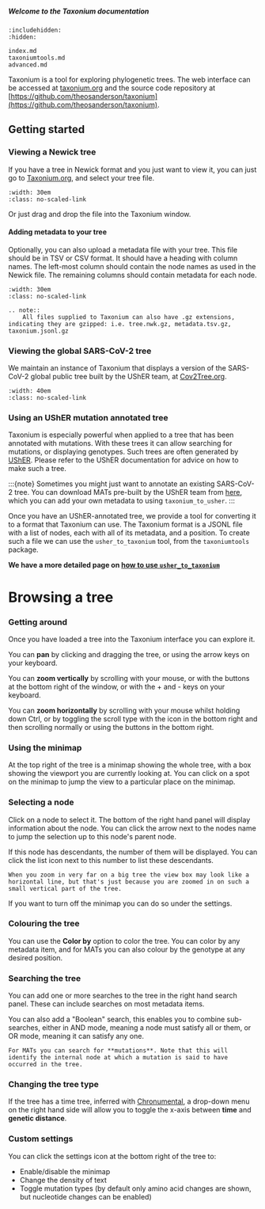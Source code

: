 ##### Welcome to the Taxonium documentation

```{toctree}
:includehidden:
:hidden:

index.md
taxoniumtools.md
advanced.md
```

Taxonium is a tool for exploring phylogenetic trees. The web interface can be accessed at [taxonium.org](https://taxonium.org/) and the source code repository at [https://github.com/theosanderson/taxonium](https://github.com/theosanderson/taxonium).

## Getting started

### Viewing a Newick tree

If you have a tree in Newick format and you just want to view it, you can just go to [Taxonium.org](http://taxonium.org), and select your tree file.

```{image} https://user-images.githubusercontent.com/19732295/169146746-4a31799a-66cf-4490-b925-ca17abf6af61.png
:width: 30em
:class: no-scaled-link
```

Or just drag and drop the file into the Taxonium window.

#### Adding metadata to your tree

Optionally, you can also upload a metadata file with your tree. This file should be in TSV or CSV format. It should have a heading with column names. The left-most column should contain the node names as used in the Newick file. The remaining columns should contain metadata for each node.

```{image} https://user-images.githubusercontent.com/19732295/169146935-6f40721a-7457-480a-85ed-185e5daaa205.png
:width: 30em
:class: no-scaled-link
```

```{eval-rst}
.. note::
    All files supplied to Taxonium can also have .gz extensions, indicating they are gzipped: i.e. tree.nwk.gz, metadata.tsv.gz, taxonium.jsonl.gz
```

### Viewing the global SARS-CoV-2 tree

We maintain an instance of Taxonium that displays a version of the SARS-CoV-2 global public tree built by the UShER team, at [Cov2Tree.org](http://cov2tree.org).

```{image} https://user-images.githubusercontent.com/19732295/169147139-8f67e297-9d0c-4707-9e92-95827498e24d.png
:width: 40em
:class: no-scaled-link
```

### Using an UShER mutation annotated tree

Taxonium is especially powerful when applied to a tree that has been annotated with mutations. With these trees it can allow searching for mutations, or displaying genotypes. Such trees are often generated by [UShER](https://github.com/yatisht/usher/). Please refer to the UShER documentation for advice on how to make such a tree.

:::{note}
Sometimes you might just want to annotate an existing SARS-CoV-2 tree. You can download MATs pre-built by the UShER team from [here](https://hgwdev.gi.ucsc.edu/~angie/UShER_SARS-CoV-2/), which you can add your own metadata to using `taxonium_to_usher`.
:::

Once you have an UShER-annotated tree, we provide a tool for converting it to a format that Taxonium can use. The Taxonium format is a JSONL file with a list of nodes, each with all of its metadata, and a position. To create such a file we can use the `usher_to_taxonium` tool, from the `taxoniumtools` package.

**We have a more detailed page on [how to use `usher_to_taxonium`](./taxoniumtools.md)**

# Browsing a tree

### Getting around

Once you have loaded a tree into the Taxonium interface you can explore it. 

You can **pan** by clicking and dragging the tree, or using the arrow keys on your keyboard. 

You can **zoom vertically** by scrolling with your mouse, or with the buttons at the bottom right of the window, or with the + and - keys on your keyboard.

You can **zoom horizontally** by scrolling with your mouse whilst holding down Ctrl, or by toggling the scroll type with the icon in the bottom right and then scrolling normally or using the buttons in the bottom right.

### Using the minimap

At the top right of the tree is a minimap showing the whole tree, with a box showing the viewport you are currently looking at. You can click on a spot on the minimap to jump the view to a particular place on the minimap.

### Selecting a node

Click on a node to select it. The bottom of the right hand panel will display information about the node. You can click the arrow next to the nodes name to jump the selection up to this node's parent node.

If this node has descendants, the number of them will be displayed. You can click the list icon next to this number to list these descendants.


```{note}
When you zoom in very far on a big tree the view box may look like a horizontal line, but that's just because you are zoomed in on such a small vertical part of the tree.
```

If you want to turn off the minimap you can do so under the settings.

### Colouring the tree

You can use the **Color by** option to color the tree. You can color by any metadata item, and for MATs you can also colour by the genotype at any desired position.

### Searching the tree

You can add one or more searches to the tree in the right hand search panel. These can include searches on most metadata items.

You can also add a "Boolean" search, this enables you to combine sub-searches, either in AND mode, meaning a node must satisfy all or them, or OR mode, meaning it can satisfy any one.

```{note}
For MATs you can search for **mutations**. Note that this will identify the internal node at which a mutation is said to have occurred in the tree.
```

### Changing the tree type

If the tree has a time tree, inferred with [Chronumental](https://github.com/theosanderson/chronumental), a drop-down menu on the right hand side will allow you to toggle the x-axis between **time** and **genetic distance**.

### Custom settings

You can click the settings icon at the bottom right of the tree to:

- Enable/disable the minimap
- Change the density of text
- Toggle mutation types (by default only amino acid changes are shown, but nucleotide changes can be enabled)
